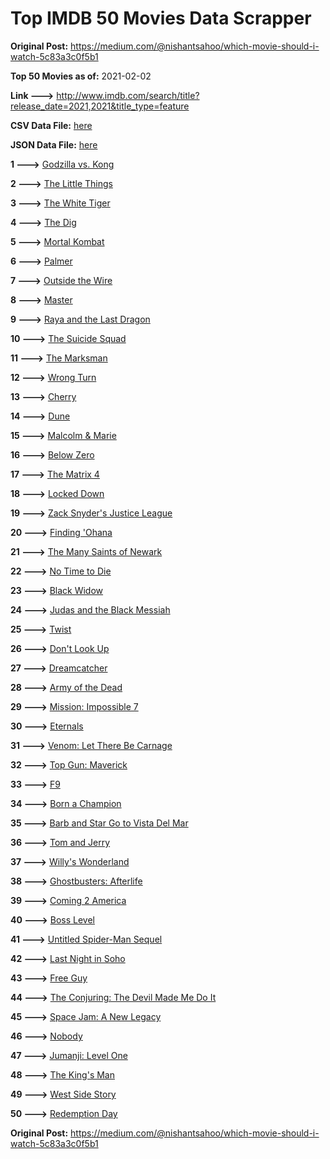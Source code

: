 # Top IMDB 50 Movies Data Scrapper

**Original Post:** https://medium.com/@nishantsahoo/which-movie-should-i-watch-5c83a3c0f5b1

**Top 50 Movies as of:** 2021-02-02

**Link --->** http://www.imdb.com/search/title?release_date=2021,2021&title_type=feature

**CSV Data File:** [here](/Data/data.csv)

**JSON Data File:** [here](/Data/data.json)

**1 --->** [Godzilla vs. Kong](https://www.imdb.com/title/tt5034838/?ref_=adv_li_tt)

**2 --->** [The Little Things](https://www.imdb.com/title/tt10016180/?ref_=adv_li_tt)

**3 --->** [The White Tiger](https://www.imdb.com/title/tt6571548/?ref_=adv_li_tt)

**4 --->** [The Dig](https://www.imdb.com/title/tt3661210/?ref_=adv_li_tt)

**5 --->** [Mortal Kombat](https://www.imdb.com/title/tt0293429/?ref_=adv_li_tt)

**6 --->** [Palmer](https://www.imdb.com/title/tt6857376/?ref_=adv_li_tt)

**7 --->** [Outside the Wire](https://www.imdb.com/title/tt10451914/?ref_=adv_li_tt)

**8 --->** [Master](https://www.imdb.com/title/tt10579952/?ref_=adv_li_tt)

**9 --->** [Raya and the Last Dragon](https://www.imdb.com/title/tt5109280/?ref_=adv_li_tt)

**10 --->** [The Suicide Squad](https://www.imdb.com/title/tt6334354/?ref_=adv_li_tt)

**11 --->** [The Marksman](https://www.imdb.com/title/tt6902332/?ref_=adv_li_tt)

**12 --->** [Wrong Turn](https://www.imdb.com/title/tt9110170/?ref_=adv_li_tt)

**13 --->** [Cherry](https://www.imdb.com/title/tt9130508/?ref_=adv_li_tt)

**14 --->** [Dune](https://www.imdb.com/title/tt1160419/?ref_=adv_li_tt)

**15 --->** [Malcolm & Marie](https://www.imdb.com/title/tt12676326/?ref_=adv_li_tt)

**16 --->** [Below Zero](https://www.imdb.com/title/tt9845564/?ref_=adv_li_tt)

**17 --->** [The Matrix 4](https://www.imdb.com/title/tt10838180/?ref_=adv_li_tt)

**18 --->** [Locked Down](https://www.imdb.com/title/tt13061914/?ref_=adv_li_tt)

**19 --->** [Zack Snyder's Justice League](https://www.imdb.com/title/tt12361974/?ref_=adv_li_tt)

**20 --->** [Finding 'Ohana](https://www.imdb.com/title/tt10332588/?ref_=adv_li_tt)

**21 --->** [The Many Saints of Newark](https://www.imdb.com/title/tt8110232/?ref_=adv_li_tt)

**22 --->** [No Time to Die](https://www.imdb.com/title/tt2382320/?ref_=adv_li_tt)

**23 --->** [Black Widow](https://www.imdb.com/title/tt3480822/?ref_=adv_li_tt)

**24 --->** [Judas and the Black Messiah](https://www.imdb.com/title/tt9784798/?ref_=adv_li_tt)

**25 --->** [Twist](https://www.imdb.com/title/tt10077034/?ref_=adv_li_tt)

**26 --->** [Don't Look Up](https://www.imdb.com/title/tt11286314/?ref_=adv_li_tt)

**27 --->** [Dreamcatcher](https://www.imdb.com/title/tt9382172/?ref_=adv_li_tt)

**28 --->** [Army of the Dead](https://www.imdb.com/title/tt0993840/?ref_=adv_li_tt)

**29 --->** [Mission: Impossible 7](https://www.imdb.com/title/tt9603212/?ref_=adv_li_tt)

**30 --->** [Eternals](https://www.imdb.com/title/tt9032400/?ref_=adv_li_tt)

**31 --->** [Venom: Let There Be Carnage](https://www.imdb.com/title/tt7097896/?ref_=adv_li_tt)

**32 --->** [Top Gun: Maverick](https://www.imdb.com/title/tt1745960/?ref_=adv_li_tt)

**33 --->** [F9](https://www.imdb.com/title/tt5433138/?ref_=adv_li_tt)

**34 --->** [Born a Champion](https://www.imdb.com/title/tt10661710/?ref_=adv_li_tt)

**35 --->** [Barb and Star Go to Vista Del Mar](https://www.imdb.com/title/tt3797512/?ref_=adv_li_tt)

**36 --->** [Tom and Jerry](https://www.imdb.com/title/tt1361336/?ref_=adv_li_tt)

**37 --->** [Willy's Wonderland](https://www.imdb.com/title/tt8114980/?ref_=adv_li_tt)

**38 --->** [Ghostbusters: Afterlife](https://www.imdb.com/title/tt4513678/?ref_=adv_li_tt)

**39 --->** [Coming 2 America](https://www.imdb.com/title/tt6802400/?ref_=adv_li_tt)

**40 --->** [Boss Level](https://www.imdb.com/title/tt7638348/?ref_=adv_li_tt)

**41 --->** [Untitled Spider-Man Sequel](https://www.imdb.com/title/tt10872600/?ref_=adv_li_tt)

**42 --->** [Last Night in Soho](https://www.imdb.com/title/tt9639470/?ref_=adv_li_tt)

**43 --->** [Free Guy](https://www.imdb.com/title/tt6264654/?ref_=adv_li_tt)

**44 --->** [The Conjuring: The Devil Made Me Do It](https://www.imdb.com/title/tt7069210/?ref_=adv_li_tt)

**45 --->** [Space Jam: A New Legacy](https://www.imdb.com/title/tt3554046/?ref_=adv_li_tt)

**46 --->** [Nobody](https://www.imdb.com/title/tt7888964/?ref_=adv_li_tt)

**47 --->** [Jumanji: Level One](https://www.imdb.com/title/tt13249100/?ref_=adv_li_tt)

**48 --->** [The King's Man](https://www.imdb.com/title/tt6856242/?ref_=adv_li_tt)

**49 --->** [West Side Story](https://www.imdb.com/title/tt3581652/?ref_=adv_li_tt)

**50 --->** [Redemption Day](https://www.imdb.com/title/tt4439620/?ref_=adv_li_tt)

**Original Post:** https://medium.com/@nishantsahoo/which-movie-should-i-watch-5c83a3c0f5b1
